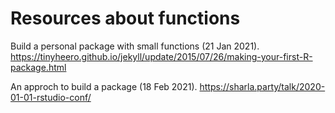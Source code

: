# Resources about functions

Build a personal package with small functions (21 Jan 2021).
https://tinyheero.github.io/jekyll/update/2015/07/26/making-your-first-R-package.html

An approch to build a package (18 Feb 2021).
https://sharla.party/talk/2020-01-01-rstudio-conf/

